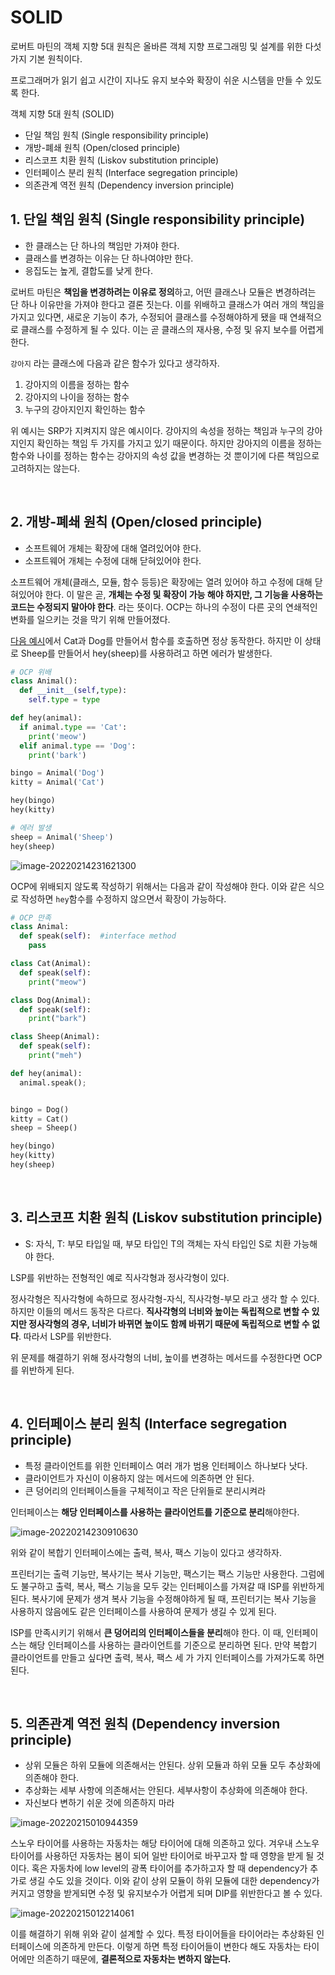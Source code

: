 # SOLID

로버트 마틴의 객체 지향 5대 원칙은 올바른 객체 지향 프로그래밍 및 설계를 위한 다섯 가지 기본 원칙이다.

프로그래머가 읽기 쉽고 시간이 지나도 유지 보수와 확장이 쉬운 시스템을 만들 수 있도록 한다.



객체 지향 5대 원칙 (SOLID)

- 단일 책임 원칙 (Single responsibility principle)
- 개방-폐쇄 원칙 (Open/closed principle)
- 리스코프 치환 원칙 (Liskov substitution principle)
- 인터페이스 분리 원칙 (Interface segregation principle)
- 의존관계 역전 원칙 (Dependency inversion principle)







## 1. 단일 책임 원칙 (Single responsibility principle)

- 한 클래스는 단 하나의 책임만 가져야 한다.
- 클래스를 변경하는 이유는 단 하나여야만 한다.
- 응집도는 높게, 결합도를 낮게 한다.

로버트 마틴은 **책임을 변경하려는 이유로 정의**하고, 어떤 클래스나 모듈은 변경하려는 단 하나 이유만을 가져야 한다고 결론 짓는다. 이를 위배하고 클래스가 여러 개의 책임을 가지고 있다면, 새로운 기능이 추가, 수정되어 클래스를 수정해야하게 됐을 때 연쇄적으로 클래스를 수정하게 될 수 있다. 이는 곧 클래스의 재사용, 수정 및 유지 보수를 어렵게 한다.



`강아지` 라는 클래스에 다음과 같은 함수가 있다고 생각하자.

1. 강아지의 이름을 정하는 함수
2. 강아지의 나이을 정하는 함수
3. 누구의 강아지인지 확인하는 함수

위 예시는 SRP가 지켜지지 않은 예시이다. 강아지의 속성을 정하는 책임과 누구의 강아지인지 확인하는 책임 두 가지를 가지고 있기 때문이다. 하지만 강아지의 이름을 정하는 함수와 나이를 정하는 함수는 강아지의 속성 값을 변경하는 것 뿐이기에 다른 책임으로 고려하지는 않는다.

<br/>

## 2. 개방-폐쇄 원칙 (Open/closed principle)

- 소프트웨어 개체는 확장에 대해 열려있어야 한다.
- 소프트웨어 개체는 수정에 대해 닫혀있어야 한다.

소프트웨어 개체(클래스, 모듈, 함수 등등)은 확장에는 열려 있어야 하고 수정에 대해 닫혀있어야 한다. 이 말은 곧, **개체는 수정 및 확장이 가능 해야 하지만, 그 기능을 사용하는 코드는 수정되지 말아야 한다**. 라는 뜻이다. OCP는 하나의 수정이 다른 곳의 연쇄적인 변화를 일으키는 것을 막기 위해 만들어졌다.



[다음 예시](https://www.youtube.com/watch?v=EmnIdUvTRfk&list=PLDV-cCQnUlIZcWXE4PrxJx6U3qKfRTJcK&index=3)에서 Cat과 Dog를 만들어서 함수를 호출하면 정상 동작한다. 하지만 이 상태로 Sheep를 만들어서 hey(sheep)를 사용하려고 하면 에러가 발생한다.

```python
# OCP 위배
class Animal():
  def __init__(self,type):
    self.type = type

def hey(animal):
  if animal.type == 'Cat':
    print('meow')
  elif animal.type == 'Dog':
    print('bark')

bingo = Animal('Dog')
kitty = Animal('Cat')

hey(bingo)
hey(kitty)

# 에러 발생
sheep = Animal('Sheep')
hey(sheep)
```

![image-20220214231621300](SOLID.assets/image-20220214231621300.png)

OCP에 위배되지 않도록 작성하기 위해서는 다음과 같이 작성해야 한다. 이와 같은 식으로 작성하면 `hey`함수를 수정하지 않으면서 확장이 가능하다.

```python
# OCP 만족
class Animal: 
  def speak(self):  #interface method
    pass

class Cat(Animal):
  def speak(self):
    print("meow")

class Dog(Animal):
  def speak(self):
    print("bark")

class Sheep(Animal):
  def speak(self):
    print("meh")

def hey(animal):
  animal.speak();


bingo = Dog()
kitty = Cat()
sheep = Sheep()

hey(bingo)
hey(kitty)
hey(sheep)
```

<br/>

## 3. 리스코프 치환 원칙 (Liskov substitution principle)

- S: 자식, T: 부모 타입일 때, 부모 타입인 T의 객체는 자식 타입인 S로 치환 가능해야 한다.

LSP를 위반하는 전형적인 예로 직사각형과 정사각형이 있다. 

정사각형은 직사각형에 속하므로 정사각형-자식, 직사각형-부모 라고 생각 할 수 있다. 하지만 이들의 메서드 동작은 다르다. **직사각형의 너비와 높이는 독립적으로 변할 수 있지만 정사각형의 경우, 너비가 바뀌면 높이도 함께 바뀌기 때문에 독립적으로 변할 수 없다**. 따라서 LSP를 위반한다.

위 문제를 해결하기 위해 정사각형의 너비, 높이를 변경하는 메서드를 수정한다면 OCP를 위반하게 된다.

<br/>

## 4. 인터페이스 분리 원칙 (Interface segregation principle)

- 특정 클라이언트를 위한 인터페이스 여러 개가 범용 인터페이스 하나보다 낫다.
- 클라이언트가 자신이 이용하지 않는 메서드에 의존하면 안 된다.
- 큰 덩어리의 인터페이스들을 구체적이고 작은 단위들로 분리시켜라

인터페이스는 **해당 인터페이스를 사용하는 클라이언트를 기준으로 분리**해야한다. 

![image-20220214230910630](SOLID.assets/image-20220214230910630.png)

위와 같이 복합기 인터페이스에는 출력, 복사, 팩스 기능이 있다고 생각하자.

프린터기는 출력 기능만, 복사기는 복사 기능만, 팩스기는 팩스 기능만 사용한다. 그럼에도 불구하고 출력, 복사, 팩스 기능을 모두 갖는 인터페이스를 가져갈 때 ISP를 위반하게 된다. 복사기에 문제가 생겨 복사 기능을 수정해야하게 될 때, 프린터기는 복사 기능을 사용하지 않음에도 같은 인터페이스를 사용하여 문제가 생길 수 있게 된다.

ISP를 만족시키기 위해서 **큰 덩어리의 인터페이스들을 분리**해야 한다. 이 때, 인터페이스는 해당 인터페이스를 사용하는 클라이언트를 기준으로 분리하면 된다. 만약 복합기 클라이언트를 만들고 싶다면 출력, 복사, 팩스 세 가 가지 인터페이스를 가져가도록 하면 된다.

<br/>

## 5. 의존관계 역전 원칙 (Dependency inversion principle)

- 상위 모듈은 하위 모듈에 의존해서는 안된다. 상위 모듈과 하위 모듈 모두 추상화에 의존해야 한다.
- 추상화는 세부 사항에 의존해서는 안된다. 세부사항이 추상화에 의존해야 한다.
- 자신보다 변하기 쉬운 것에 의존하지 마라

![image-20220215010944359](SOLID.assets/image-20220215010944359.png)

스노우 타이어를 사용하는 자동차는 해당 타이어에 대해 의존하고 있다. 겨우내 스노우 타이어를 사용하던 자동차는 봄이 되어 일반 타이어로 바꾸고자 할 때 영향을 받게 될 것이다. 혹은 자동차에 low level의 광폭 타이어를 추가하고자 할 때 dependency가 추가로 생길 수도 있을 것이다. 이와 같이 상위 모듈이 하위 모듈에 대한 dependency가 커지고 영향을 받게되면 수정 및 유지보수가 어렵게 되며 DIP를 위반한다고 볼 수 있다.

![image-20220215012214061](SOLID.assets/image-20220215012214061.png)

이를 해결하기 위해 위와 같이 설계할 수 있다. 특정 타이어들을 타이어라는 추상화된 인터페이스에 의존하게 만든다. 이렇게 하면 특정 타이어들이 변한다 해도 자동차는 타이어에만 의존하기 때문에, **결론적으로 자동차는 변하지 않는다.**
